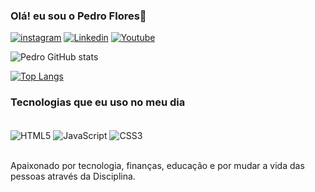 ### Olá! eu sou o Pedro Flores👋

[![instagram](https://img.shields.io/badge/Instagram-E4405F?style=for-the-badge&logo=instagram&logoColor=white)](https://www.instagram.com/pedro.floores/)
[![Linkedin](https://img.shields.io/badge/LinkedIn-0077B5?style=for-the-badge&logo=linkedin&logoColor=white)](https://www.linkedin.com/in/pedro-flores-5570b2242/)
[![Youtube](https://img.shields.io/badge/YouTube-FF0000?style=for-the-badge&logo=youtube&logoColor=white)](https://www.youtube.com/channel/UCSenBt3jydbKCI8bGS5RK2Q)


![Pedro GitHub stats](https://github-readme-stats.vercel.app/api?username=JunqueiraFlores123&show_icons=true&theme=radical)

[![Top Langs](https://github-readme-stats.vercel.app/api/top-langs/?username=JunqueiraFlores123&layout=compact)](https://github.com/anuraghazra/github-readme-stats)

### Tecnologias que eu uso no meu dia

<div style="display: inline_block"><br/>
    <img Align="center" alt="HTML5" src="https://img.shields.io/badge/HTML5-E34F26?style=for-the-badge&logo=html5&logoColor=white" />
    <img Align="center" alt="JavaScript" src="https://img.shields.io/badge/JavaScript-323330?style=for-the-badge&logo=javascript&logoColor=F7DF1E" /> 
    <img Align="center" alt="CSS3" src="https://img.shields.io/badge/CSS3-1572B6?style=for-the-badge&logo=css3&logoColor=white" />
</div></br>

Apaixonado por tecnologia, finanças, educação e por mudar a vida das pessoas através da Disciplina.
